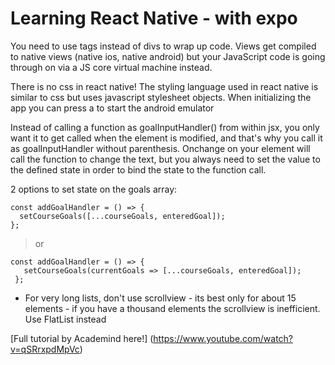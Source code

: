 # Learning React Native - with expo

You need to use <View> tags instead of divs to wrap up code. Views get compiled to native views (native ios, native android) but your JavaScript code is going through on via a JS core virtual machine instead.

There is no css in react native! The styling language used in react native is similar to css but uses javascript stylesheet objects.
When initializing the app you can press a to start the android emulator

Instead of calling a function as goalInputHandler() from within jsx, you only want it to get called when the element is modified, and that's why you call it as goalInputHandler without parenthesis.
Onchange on your element will call the function to change the text, but you always need to set the value to the defined state in order to bind the state to the function call.

2 options to set state on the goals array:
  ``` 
  const addGoalHandler = () => {
    setCourseGoals([...courseGoals, enteredGoal]);
  };
  ```

> or

 ```
 const addGoalHandler = () => {
    setCourseGoals(currentGoals => [...courseGoals, enteredGoal]);
  };
```

* For very long lists, don't use scrollview - its best only for about 15 elements - if you have a thousand elements the scrollview is inefficient. Use FlatList instead

[Full tutorial by Academind here!] (https://www.youtube.com/watch?v=qSRrxpdMpVc)